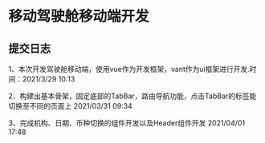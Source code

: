# 移动驾驶舱移动端开发
## 提交日志

1、本次开发驾驶舱移动端，使用vue作为开发框架，vant作为ui框架进行开发.时间：2021/3/29 10:13

2、构建出基本骨架，固定底部的TabBar，路由导航功能，点击TabBar的标签能切换至不同的页面上 2021/03/31 09:34

3、完成机构、日期、币种切换的组件开发以及Header组件开发 2021/04/01 17:48